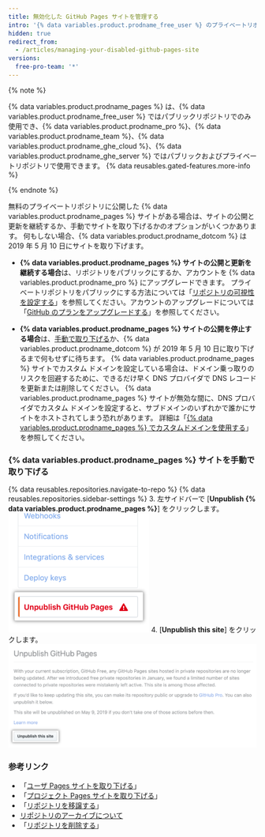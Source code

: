 ```yaml
---
title: 無効化した GitHub Pages サイトを管理する
intro: '{% data variables.product.prodname_free_user %} のプライベートリポジトリは {% data variables.product.prodname_pages %} をサポートしませんが、無料のプライベートリポジトリに接続していた限定数の {% data variables.product.prodname_pages %} サイトが誤ってアクティブなままになっていました。 これらのサイトは更新されず、2019 年 5 月 10 日に {% data variables.product.prodname_dotcom %} によって取り下げられます。'
hidden: true
redirect_from:
  - /articles/managing-your-disabled-github-pages-site
versions:
  free-pro-team: '*'
---
```


{% note %}

{% data variables.product.prodname_pages %} は、{% data variables.product.prodname_free_user %} ではパブリックリポジトリでのみ使用でき、{% data variables.product.prodname_pro %}、{% data variables.product.prodname_team %}、{% data variables.product.prodname_ghe_cloud %}、{% data variables.product.prodname_ghe_server %} ではパブリックおよびプライベートリポジトリで使用できます。 {% data reusables.gated-features.more-info %}

{% endnote %}

無料のプライベートリポジトリに公開した {% data variables.product.prodname_pages %} サイトがある場合は、サイトの公開と更新を継続するか、手動でサイトを取り下げるかのオプションがいくつかあります。 何もしない場合、{% data variables.product.prodname_dotcom %} は 2019 年 5 月 10 日にサイトを取り下げます。

- **{% data variables.product.prodname_pages %} サイトの公開と更新を継続する場合**は、リポジトリをパブリックにするか、アカウントを {% data variables.product.prodname_pro %} にアップグレードできます。 プライベートリポジトリをパブリックにする方法については「[リポジトリの可視性を設定する](/articles/setting-repository-visibility#making-a-private-repository-public)」を参照してください。アカウントのアップグレードについては「[GitHub のプランをアップグレードする](/articles/upgrading-your-github-subscription)」を参照してください。

- **{% data variables.product.prodname_pages %} サイトの公開を停止する場合**は、[手動で取り下げる](#manually-unpublishing-your-github-pages-site)か、{% data variables.product.prodname_dotcom %} が 2019 年 5 月 10 日に取り下げるまで何もせずに待ちます。 {% data variables.product.prodname_pages %} サイトでカスタム ドメインを設定している場合は、ドメイン乗っ取りのリスクを回避するために、できるだけ早く DNS プロバイダで DNS レコードを更新または削除してください。 {% data variables.product.prodname_pages %} サイトが無効な間に、DNS プロバイダでカスタム ドメインを設定すると、サブドメインのいずれかで誰かにサイトをホストされてしまう恐れがあります。 詳細は「[{% data variables.product.prodname_pages %} でカスタムドメインを使用する](/articles/using-a-custom-domain-with-github-pages)」を参照してください。

### {% data variables.product.prodname_pages %} サイトを手動で取り下げる

{% data reusables.repositories.navigate-to-repo %}
{% data reusables.repositories.sidebar-settings %}
3. 左サイドバーで [**Unpublish {% data variables.product.prodname_pages %}**] をクリックします。 ![{% data variables.product.prodname_pages %} サイトを取り下げるリポジトリ設定](/assets/images/help/pages/unpublish-pages-button-sidebar.png)
4. [**Unpublish this site**] をクリックします。 ![{% data variables.product.prodname_pages %} サイトを取り下げるボタン](/assets/images/help/pages/unpublish-pages-button.png)

### 参考リンク

- 「[ユーザ Pages サイトを取り下げる](articles/unpublishing-a-user-pages-site)」
- 「[プロジェクト Pages サイトを取り下げる](/articles/unpublishing-a-project-pages-site)」
- 「[リポジトリを移譲する](/articles/transferring-a-repository)」
- [リポジトリのアーカイブについて](/articles/about-archiving-repositories)
- 「[リポジトリを削除する](/articles/deleting-a-repository)」
